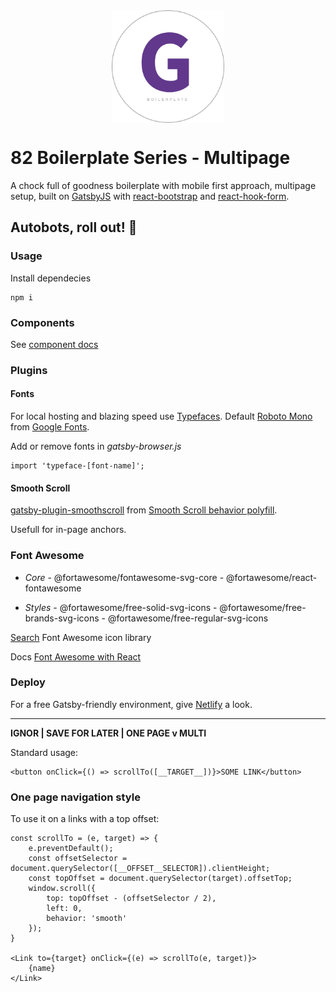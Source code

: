 <div>
	<img src="./src/assets/images/logotype/g-boiler.svg" width=180 alt="Gatsby Boilerplate Logotype" style="margin: 0 auto; display: block;" />
</div>

# 82 Boilerplate Series - Multipage

A chock full of goodness boilerplate with mobile first approach, multipage setup, built on [GatsbyJS](https://www.gatsbyjs.com) with [react-bootstrap](https://github.com/react-bootstrap/react-bootstrap) and [react-hook-form](https://react-hook-form.com).

## Autobots, roll out! 🤖

### Usage

Install dependecies

```
npm i
```

### Components

See [component docs](./src/components/README.md)

### Plugins

#### Fonts

For local hosting and blazing speed use [Typefaces](https://github.com/KyleAMathews/typefaces). Default [Roboto Mono](https://fonts.google.com/specimen/Roboto+Mono?query=roboto) from [Google Fonts](http://fonts.google.com/).

Add or remove fonts in _gatsby-browser.js_

```
import 'typeface-[font-name]';
```

#### Smooth Scroll

[gatsby-plugin-smoothscroll](https://github.com/freddydumont/gatsby-plugin-smoothscroll) from [Smooth Scroll behavior polyfill](https://github.com/iamdustan/smoothscroll#smooth-scroll-behavior-polyfill).

Usefull for in-page anchors.

### Font Awesome

- _Core_ - @fortawesome/fontawesome-svg-core - @fortawesome/react-fontawesome

- _Styles_ - @fortawesome/free-solid-svg-icons - @fortawesome/free-brands-svg-icons - @fortawesome/free-regular-svg-icons

[Search](https://fontawesome.com/icons?d=gallery) Font Awesome icon library

Docs [Font Awesome with React](https://fontawesome.com/how-to-use/on-the-web/using-with/react)

### Deploy

For a free Gatsby-friendly environment, give [Netlify](https://netlify.com) a look.

---

**IGNOR | SAVE FOR LATER | ONE PAGE v MULTI**

Standard usage:

```
<button onClick={() => scrollTo([__TARGET__])}>SOME LINK</button>
```

### One page navigation style

To use it on a links with a top offset:

```
const scrollTo = (e, target) => {
	e.preventDefault();
	const offsetSelector = document.querySelector([__OFFSET__SELECTOR]).clientHeight;
	const topOffset = document.querySelector(target).offsetTop;
	window.scroll({
		top: topOffset - (offsetSelector / 2),
		left: 0,
		behavior: 'smooth'
	});
}

<Link to={target} onClick={(e) => scrollTo(e, target)}>
	{name}
</Link>
```
